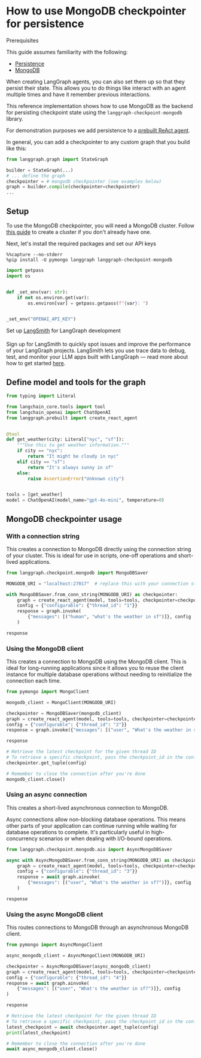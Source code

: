 # How to use MongoDB checkpointer for persistence

<div class="admonition tip">
    <p class="admonition-title">Prerequisites</p>
    <p>
        This guide assumes familiarity with the following:
        <ul>
            <li>
                <a href="https://langchain-ai.github.io/langgraph/concepts/persistence/">
                    Persistence
                </a>
            </li>       
            <li>
                <a href="https://www.mongodb.com/">
                    MongoDB
                </a>
            </li>        
        </ul>
    </p>
</div> 

When creating LangGraph agents, you can also set them up so that they persist their state. This allows you to do things like interact with an agent multiple times and have it remember previous interactions. 

This reference implementation shows how to use MongoDB as the backend for persisting checkpoint state using the `langgraph-checkpoint-mongodb` library.

For demonstration purposes we add persistence to a [prebuilt ReAct agent](https://langchain-ai.github.io/langgraph/how-tos/create-react-agent/).

In general, you can add a checkpointer to any custom graph that you build like this:

```python
from langgraph.graph import StateGraph

builder = StateGraph(...)
# ... define the graph
checkpointer = # mongodb checkpointer (see examples below)
graph = builder.compile(checkpointer=checkpointer)
...
```

## Setup

To use the MongoDB checkpointer, you will need a MongoDB cluster. Follow [this guide](https://www.mongodb.com/docs/guides/atlas/cluster/) to create a cluster if you don't already have one.

Next, let's install the required packages and set our API keys


```
%%capture --no-stderr
%pip install -U pymongo langgraph langgraph-checkpoint-mongodb
```


```python
import getpass
import os


def _set_env(var: str):
    if not os.environ.get(var):
        os.environ[var] = getpass.getpass(f"{var}: ")


_set_env("OPENAI_API_KEY")
```

<div class="admonition tip">
    <p class="admonition-title">Set up <a href="https://smith.langchain.com">LangSmith</a> for LangGraph development</p>
    <p style="padding-top: 5px;">
        Sign up for LangSmith to quickly spot issues and improve the performance of your LangGraph projects. LangSmith lets you use trace data to debug, test, and monitor your LLM apps built with LangGraph — read more about how to get started <a href="https://docs.smith.langchain.com">here</a>. 
    </p>
</div>

## Define model and tools for the graph


```python
from typing import Literal

from langchain_core.tools import tool
from langchain_openai import ChatOpenAI
from langgraph.prebuilt import create_react_agent


@tool
def get_weather(city: Literal["nyc", "sf"]):
    """Use this to get weather information."""
    if city == "nyc":
        return "It might be cloudy in nyc"
    elif city == "sf":
        return "It's always sunny in sf"
    else:
        raise AssertionError("Unknown city")


tools = [get_weather]
model = ChatOpenAI(model_name="gpt-4o-mini", temperature=0)
```

## MongoDB checkpointer usage

### With a connection string

This creates a connection to MongoDB directly using the connection string of your cluster. This is ideal for use in scripts, one-off operations and short-lived applications.


```python
from langgraph.checkpoint.mongodb import MongoDBSaver

MONGODB_URI = "localhost:27017"  # replace this with your connection string

with MongoDBSaver.from_conn_string(MONGODB_URI) as checkpointer:
    graph = create_react_agent(model, tools=tools, checkpointer=checkpointer)
    config = {"configurable": {"thread_id": "1"}}
    response = graph.invoke(
        {"messages": [("human", "what's the weather in sf")]}, config
    )
```


```python
response
```






### Using the MongoDB client

This creates a connection to MongoDB using the MongoDB client. This is ideal for long-running applications since it allows you to reuse the client instance for multiple database operations without needing to reinitialize the connection each time.


```python
from pymongo import MongoClient

mongodb_client = MongoClient(MONGODB_URI)

checkpointer = MongoDBSaver(mongodb_client)
graph = create_react_agent(model, tools=tools, checkpointer=checkpointer)
config = {"configurable": {"thread_id": "2"}}
response = graph.invoke({"messages": [("user", "What's the weather in sf?")]}, config)
```


```python
response
```







```python
# Retrieve the latest checkpoint for the given thread ID
# To retrieve a specific checkpoint, pass the checkpoint_id in the config
checkpointer.get_tuple(config)
```







```python
# Remember to close the connection after you're done
mongodb_client.close()
```

### Using an async connection

This creates a short-lived asynchronous connection to MongoDB. 

Async connections allow non-blocking database operations. This means other parts of your application can continue running while waiting for database operations to complete. It's particularly useful in high-concurrency scenarios or when dealing with I/O-bound operations.


```python
from langgraph.checkpoint.mongodb.aio import AsyncMongoDBSaver

async with AsyncMongoDBSaver.from_conn_string(MONGODB_URI) as checkpointer:
    graph = create_react_agent(model, tools=tools, checkpointer=checkpointer)
    config = {"configurable": {"thread_id": "3"}}
    response = await graph.ainvoke(
        {"messages": [("user", "What's the weather in sf?")]}, config
    )
```


```python
response
```






### Using the async MongoDB client

This routes connections to MongoDB through an asynchronous MongoDB client.


```python
from pymongo import AsyncMongoClient

async_mongodb_client = AsyncMongoClient(MONGODB_URI)

checkpointer = AsyncMongoDBSaver(async_mongodb_client)
graph = create_react_agent(model, tools=tools, checkpointer=checkpointer)
config = {"configurable": {"thread_id": "4"}}
response = await graph.ainvoke(
    {"messages": [("user", "What's the weather in sf?")]}, config
)
```


```python
response
```







```python
# Retrieve the latest checkpoint for the given thread ID
# To retrieve a specific checkpoint, pass the checkpoint_id in the config
latest_checkpoint = await checkpointer.aget_tuple(config)
print(latest_checkpoint)
```


```python
# Remember to close the connection after you're done
await async_mongodb_client.close()
```
